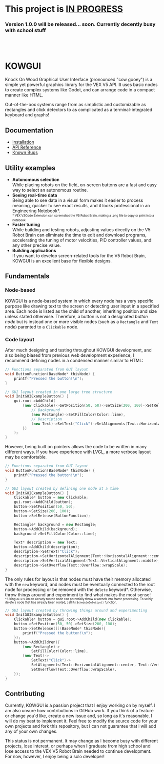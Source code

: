 # This project is **<u>IN PROGRESS</u>**
### Version 1.0.0 will be released... soon. Currently decently busy with school stuff
<br><br>

# KOWGUI

Knock On Wood Graphical User Interface (pronounced "cow gooey") 
is a simple yet powerful graphics library for the VEX V5 API. 
It uses basic nodes to create complex systems like Godot, and 
can arrange code in a compact manner like HTML.

Out-of-the-box systems range from as simplistic and customizable 
as rectangles and click detectors to as complicated as a terminal-integrated 
keyboard and graphs!

## Documentation

- [Installation](./docs/installation.md)
- [API Reference](./docs/APIReference/apiReference.md)
- [Known Bugs](./docs/knownBugs.md)

## Utility examples

- **Autonomous selection** <br>
    While placing robots on the field, on-screen buttons are 
    a fast and easy way to select an autonomous routine.
- **Seeing real-time data** <br>
    Being able to see data in a visual form makes it easier 
    to process meaning, quicker to see exact results, and it 
    looks professional in an Engineering Notebook*. <br>
    <sup><sub>* VEX VSCode Extension can screenshot the V5 
    Robot Brain, making a .png file to copy or print into a 
    notebook</sub></sup>
- **Faster tuning** <br>
    While building and testing robots, adjusting values directly 
    on the V5 Robot Brain can eliminate the time to edit and 
    download programs, accelerating the tuning of motor velocities, 
    PID controller values, and any other precise value.
- **Building applications** <br>
    If you want to develop screen-related tools for the V5 Robot 
    Brain, KOWGUI is an excellent base for flexible designs.

## Fundamentals

### Node-based

KOWGUI is a node-based system in which every node has a very 
specific purpose like drawing text to the screen or detecting 
user input in a specified area. Each node is listed as the 
child of another, inheriting position and size unless stated 
otherwise. Therefore, a button is not a designated *button 
node* but is instead one or more visible nodes (such as a `Rectangle` 
and `Text` node) parented to a `Clickable` node. 

### Code layout

After much designing and testing throughout KOWGUI development, 
and also being biased from previous web development experience, 
I recommend defining nodes in a condensed manner similar to 
HTML: 

```C++
// Functions separated from GUI layout
void ButtonFunction(BaseNode* thisNode) {
    printf("Pressed the button!\n");
}

// GUI layout created in one large tree structure
void InitGUIExampleButton() {
    gui.root->AddChild(
        (new Clickable)->SetPosition(50, 50)->SetSize(200, 100)->SetRelease(ButtonFunction)->AddChildren({
            // Background
            (new Rectangle)->SetFillColor(Color::lime),
            // Description
            (new Text)->SetText("Click")->SetAlignments(Text::HorizontalAlign::center, Text::VerticalAlign::middle)->SetOverflow(Text::Overflow::wrapScale),
        })
    );
}
```

However, being built on pointers allows the code to be written 
in many different ways. If you have experience with LVGL, a 
more verbose layout may be comfortable.

```C++
// Functions separated from GUI layout
void ButtonFunction(BaseNode* thisNode) {
    printf("Pressed the button!\n");
}

// GUI layout created by defining one node at a time
void InitGUIExampleButton() {
    Clickable* button = new Clickable;
    gui.root->AddChild(button);
    button->SetPosition(50, 50);
    button->SetSize(200, 100);
    button->SetRelease(ButtonFunction);

    Rectangle* background = new Rectangle;
    button->AddChild(background);
    background->SetFillColor(Color::lime);

    Text* description = new Text;
    button->AddChild(description);
    description->SetText("Click");
    description->SetHorizontalAlignment(Text::HorizontalAlignment::center);
    description->SetVerticalAlignment(Text::VerticalAlignment::middle);
    description->SetOverflow(Text::Overflow::wrapScale);
}
```

The only rules for layout is that nodes must have their memory 
allocated with the `new` keyword, and nodes must be eventually 
connected to the root node for processing or be removed with 
the `delete` keyword*. Otherwise, throw things around and experiment 
to find what makes the most sense! <br>
<sup><sub>* Using `delete` on an already rooted node can potentially 
throw a wrench into frame processing. To safely delete a node 
that has already been rooted, call its `ScheduleDeletion()` 
function.</sub></sup>

```C++
// GUI layout created by throwing things around and experimenting
void InitGUIExampleButton() {
    Clickable* button = gui.root->AddChild(new Clickable);
    button->SetPosition(50, 50)->SetSize(200, 100);
    button->SetRelease([](BaseNode* thisNode){
        printf("Pressed the button!\n");
    });
    button->AddChildren({
        (new Rectangle)->
            SetFillColor(Color::lime),
        (new Text)->
            SetText("Click")->
            SetAlignments(Text::HorizontalAlignment::center, Text::VerticalAlignment::middle)->
            SetOverflow(Text::Overflow::wrapScale),
    });
}
```

## Contributing

Currently, KOWGUI is a passion project that I enjoy working 
on by myself. I am also unsure how contributions in GitHub 
work. If you think of a feature or change you'd like, create 
a new issue and, so long as it's reasonable, I will do my best 
to implement it. Feel free to modify the source code for your 
own projects and fork this repository, but I can not guarantee 
that I will add any of your own changes.

This status is not permanent. It may change as I become busy 
with different projects, lose interest, or perhaps when I graduate 
from high school and lose access to the VEX V5 Robot Brain 
needed to continue development. For now, however, I enjoy being 
a solo developer!